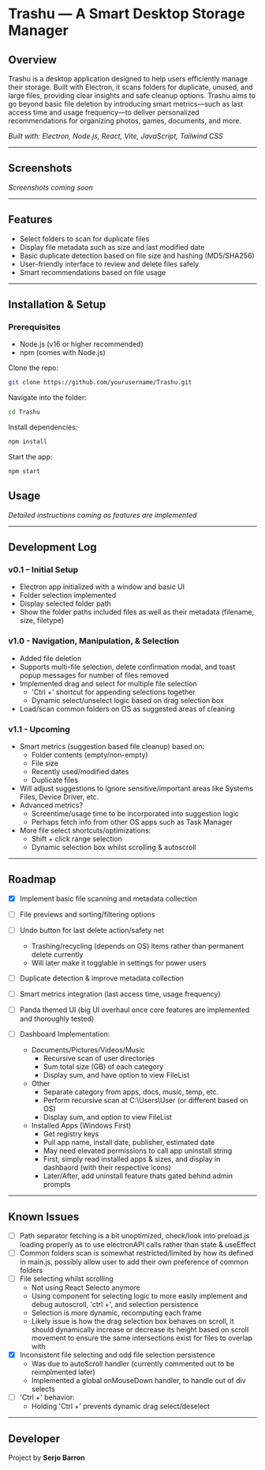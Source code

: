 # Trashu — A Smart Desktop Storage Manager

## Overview
Trashu is a desktop application designed to help users efficiently manage their storage. Built with Electron, it scans folders for duplicate, unused, and large files, providing clear insights and safe cleanup options. Trashu aims to go beyond basic file deletion by introducing smart metrics—such as last access time and usage frequency—to deliver personalized recommendations for organizing photos, games, documents, and more.

*Built with: Electron, Node.js, React, Vite, JavaScript, Tailwind CSS*

---

## Screenshots  

*Screenshots coming soon*

---

## Features  
- Select folders to scan for duplicate files  
- Display file metadata such as size and last modified date  
- Basic duplicate detection based on file size and hashing (MD5/SHA256)
- User-friendly interface to review and delete files safely  
- Smart recommendations based on file usage  

---

## Installation & Setup  

### Prerequisites  
- Node.js (v16 or higher recommended)  
- npm (comes with Node.js)  

Clone the repo:  
```bash
git clone https://github.com/yourusername/Trashu.git
```
Navigate into the folder:
```bash
cd Trashu
```

Install dependencies:
```bash
npm install
```

Start the app:
```bash
npm start
```

## Usage

*Detailed instructions coming as features are implemented*

---

## Development Log

### **v0.1 – Initial Setup**
- Electron app initialized with a window and basic UI
- Folder selection implemented
- Display selected folder path
- Show the folder paths included files as well as their metadata (filename, size, filetype)

### **v1.0 - Navigation, Manipulation, & Selection**
- Added file deletion
- Supports multi-file selection, delete confirmation modal, and toast popup messages for number of files removed
- Implemented drag and select for multiple file selection
    - 'Ctrl +' shortcut for appending selections together
    - Dynamic select/unselect logic based on drag selection box
- Load/scan common folders on OS as suggested areas of cleaning

### **v1.1 - Upcoming**
- Smart metrics (suggestion based file cleanup) based on:
    - Folder contents (empty/non-empty)
    - File size
    - Recently used/modified dates
    - Duplicate files
- Will adjust suggestions to ignore sensitive/important areas like Systems Files, Device Driver, etc.
- Advanced metrics?
    - Screentime/usage time to be incorporated into suggestion logic
    - Perhaps fetch info from other OS apps such as Task Manager
- More file select shortcuts/optimizations:
    - Shift + click range selection
    - Dynamic selection box whilst scrolling & autoscroll

---

## Roadmap
- [x] Implement basic file scanning and metadata collection
- [ ] File previews and sorting/filtering options
- [ ] Undo button for last delete action/safety net
    - Trashing/recycling (depends on OS) items rather than permanent delete currently
    - Will later make it togglable in settings for power users
- [ ] Duplicate detection & improve metadata collection
- [ ] Smart metrics integration (last access time, usage frequency)
- [ ] Panda themed UI (big UI overhaul once core features are implemented and thoroughly tested)

- [ ] Dashboard Implementation:
    - Documents/Pictures/Videos/Music
        - Recursive scan of user directories
        - Sum total size (GB) of each category
        - Display sum, and have option to view FileList
    - Other
        - Separate category from apps, docs, music, temp, etc.
        - Perform recursive scan at C:\Users\User (or different based on OS)
        - Display sum, and option to view FileList
    - Installed Apps (Windows First)
        - Get registry keys
        - Pull app name, install date, publisher, estimated date
        - May need elevated permissions to call app uninstall string
        - First, simply read installed apps & sizes, and display in dashbaord (with their respective icons)
        - Later/After, add uninstall feature thats gated behind admin prompts

---

## Known Issues
- [ ] Path separator fetching is a bit unoptimized, check/look into preload.js loading properly as to use electronAPI calls rather than state & useEffect
- [ ] Common folders scan is somewhat restricted/limited by how its defined in main.js, possibly allow user to add their own preference of common folders
- [ ] File selecting whilst scrolling
    - Not using React Selecto anymore
    - Using component for selecting logic to more easily implement and debug autoscroll, 'ctrl +', and selection persistence
    - Selection is more dynamic, recomputing each frame
    - Likely issue is how the drag selection box behaves on scroll, it should dynamically increase or decrease its height based on scroll movement to ensure the same intersections exist for files to overlap with
- [x] Inconsistent file selecting and odd file selection persistence
    - Was due to autoScroll handler (currently commented out to be reimplmented later)
    - Implemented a global onMouseDown handler, to handle out of div selects
- [ ] 'Ctrl +' behavior:
    - Holding 'Ctrl +' prevents dynamic drag select/deselect

---

## Developer

Project by **Serjo Barron**